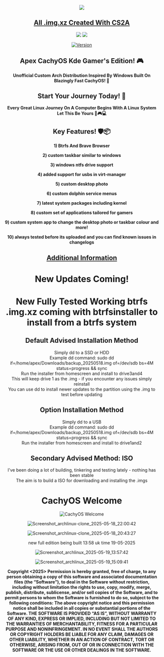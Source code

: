 <p align="center">
<img src="https://i.postimg.cc/JhMRf2RZ/claudemods-03-17-2025.gif">	



<div align="center">

 
##  [All .img.xz Created With CS2A](https://github.com/claudemods/CS2A)

<div align="center">


  <a href="https://archlinux.org/" target="_blank"><img src="https://img.shields.io/badge/OS-Arch-0000FF?style=for-the-badge&logo=linux" /></a>
<a href="https://cachyos.org/" target="_blank"><img src="https://img.shields.io/badge/DISTRO-CachyOS-00FFFF?style=for-the-badge&logo=CachyOS" /></a>

[![Version](https://img.shields.io/github/v/release/claudemods/ApexCKGE?color=FFD700&label=Latest%20Release&style=for-the-badge)](https://github.com/claudemods/ApexCKGE/releases/tag/CKGE-V1.04)


## Apex CachyOS Kde Gamer's Edition! 🎮
**Unofficial Custom Arch Distribution Inspired By Windows Built On Blazingly Fast CachyOS! 🚀**
 
 



## Start Your Journey Today! 🦅 
  **Every Great Linux Journey On A Computer Begins With A Linux System Let This Be Yours 🚀🎮💻**


## Key Features! 🛡️📦 
  **1) Btrfs And Brave Browser**
  
  **2) custom taskbar similar to windows**

  **3) windows ntfs drive support**

  **4) added support for usbs in virt-manager**
  
  **5) custom desktop photo**
 
  **6) custom dolphin service menus**
 
  **7) latest system packages including kernel**
 
  **8) custom set of applications tailored for gamers**
 
  **9) custom system app to change the desktop photo or taskbar colour and more!**
 
  **10) always tested before its uploaded and you can find known issues in changelogs**


##  [Additional Information](https://github.com/claudemods/ApexCKGE/blob/main/AdditionalInformation.md)

<h1>New Updates Coming!</h1>


<h1>New Fully Tested Working btrfs .img.xz coming with btrfsinstaller to install from a btrfs system</h1>

<div align="center">

## Default Advised Installation Method

<div align="center">
Simply dd to a SSD or HDD
</div>

<div align="center">
Example dd command:  
sudo dd if=/home/apex/Downloads/backup_20250518.img of=/dev/sdb bs=4M status=progress && sync
</div>

<div align="center">
Run the installer from homescreen and install to drive3and4
</div>

<div align="center">
This will keep drive 1 as the .img - if you encounter any issues simply reinstall
</div>

<div align="center">
You can use dd to install newer updates to the partition using the .img to test before updating
</div>

<div align="center">

## Option Installation Method

<div align="center">
Simply dd to a USB
</div>

<div align="center">
Example dd command:  
sudo dd if=/home/apex/Downloads/backup_20250518.img of=/dev/sdb bs=4M status=progress && sync
</div>

<div align="center">
Run the installer from homescreen and install to drive1and2
</div>

<div align="center">

## Secondary Advised Method: ISO

<div align="center">
I've been doing a lot of building, tinkering and testing lately - nothing has been stable
</div>

<div align="center">
The aim is to build a ISO for downloading and installing the .imgs
</div>




   <h1>CachyOS Welcome</h1>
   
![CachyOS Welcome](https://github.com/user-attachments/assets/eeaf8cf0-5e30-42d0-be12-4c3fe4edc960)



![Screenshot_archlinux-clone_2025-05-18_22:00:42](https://github.com/user-attachments/assets/f2991fb0-48ac-402b-86a5-61b32611624c)



![Screenshot_archlinux-clone_2025-05-18_20:43:27](https://github.com/user-attachments/assets/9c9160f3-4df9-4313-9d01-7b019ac15f2f)


new full edition being built 13:58 uk time 19-05-2025

![Screenshot_archlinux_2025-05-19_13:57:42](https://github.com/user-attachments/assets/bcfd34d0-d724-49df-aa42-40577142ab3b)

![Screenshot_archlinux_2025-05-19_15:09:41](https://github.com/user-attachments/assets/fc12f147-a930-4176-a76a-8034fe893f1c)


<strong> Copyright <2025> <claudemods> Permission is hereby granted, free of charge, to any person obtaining a copy of this software and associated documentation files (the “Software”), to deal in the Software without restriction, including without limitation the rights to use, copy, modify, merge, publish, distribute, sublicense, and/or sell copies of the Software, and to permit persons to whom the Software is furnished to do so, subject to the following conditions: The above copyright notice and this permission notice shall be included in all copies or substantial portions of the Software. THE SOFTWARE IS PROVIDED “AS IS”, WITHOUT WARRANTY OF ANY KIND, EXPRESS OR IMPLIED, INCLUDING BUT NOT LIMITED TO THE WARRANTIES OF MERCHANTABILITY, FITNESS FOR A PARTICULAR PURPOSE AND NONINFRINGEMENT. IN NO EVENT SHALL THE AUTHORS OR COPYRIGHT HOLDERS BE LIABLE FOR ANY CLAIM, DAMAGES OR OTHER LIABILITY, WHETHER IN AN ACTION OF CONTRACT, TORT OR OTHERWISE, ARISING FROM, OUT OF OR IN CONNECTION WITH THE SOFTWARE OR THE USE OR OTHER DEALINGS IN THE SOFTWARE. <strong>
</div>


